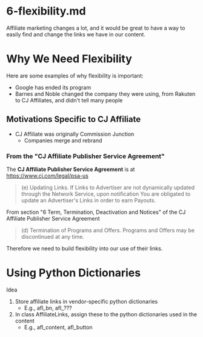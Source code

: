 
# 6-flexibility.md

Affiliate marketing changes a lot, and it would be great to have a way to
easily find and change the links we have in our content.

# Why We Need Flexibility

Here are some examples of why flexibility is important:

- Google has ended its program
- Barnes and Noble changed the company they were using, from Rakuten to CJ Affiliates, and didn't tell many people

## Motivations Specific to CJ Affiliate

- CJ Affiliate was originally Commission Junction
  - Companies merge and rebrand

### From the "CJ Affiliate Publisher Service Agreement"

The **CJ Affiliate Publisher Service Agreement** is at https://www.cj.com/legal/psa-us

> (e) Updating Links. If Links to Advertiser are not dynamically updated through the Network Service,
> upon notification You are obligated to update an Advertiser's Links in order to earn Payouts.

From section "6 Term, Termination, Deactivation and Notices" of the CJ Affiliate Publisher Service Agreement

> (d) Termination of Programs and Offers. Programs and Offers may be discontinued at any time.

Therefore we need to build flexibility into our use of their links.

# Using Python Dictionaries

Idea

1. Store affiliate links in vendor-specific python dictionaries
   - E.g., afl_bn, afl_???
2. In class AffiliateLinks, assign these to the python dictionaries used in the content
   - E.g., afl_content, afl_button


